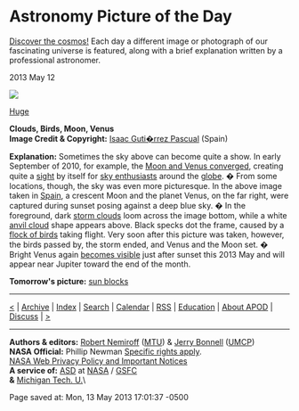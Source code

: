 <div id="wikitext">

Astronomy Picture of the Day
============================

[Discover the cosmos!](http://apod.nasa.gov:80/archivepix.html) Each day
a different image or photograph of our fascinating universe is featured,
along with a brief explanation written by a professional astronomer.

2013 May 12

<div class="vspace">

</div>

<div>

![](http://apod.nasa.gov:80/image/1305/venusmoon_pascual_960.jpg)

</div>

[Huge](http://apod.nasa.gov:80/image/1305/venusmoon_pascual_3000.jpg)

**Clouds, Birds, Moon, Venus**\
 **Image Credit & Copyright:** [Isaac Guti�rrez
Pascual](http://www.isaacgp.es/) (Spain)

**Explanation:** Sometimes the sky above can become quite a show. In
early September of 2010, for example, the [Moon and Venus
converged](http://bb.nightskylive.net/asterisk/viewtopic.php?f=29&t=21078),
creating quite a [sight](http://apod.nasa.gov:80/ap100516.html) by
itself for [sky enthusiasts](http://apod.nasa.gov:80/ap050913.html)
around the [globe](http://www.youtube.com/watch?v=X5DqY_q86xQ). � From
some locations, though, the sky was even more picturesque. In the above
image taken in [Spain](http://en.wikipedia.org/wiki/Spain), a crescent
Moon and the planet Venus, on the far right, were captured during sunset
posing against a deep blue sky. � In the foreground, dark [storm
clouds](http://apod.nasa.gov:80/ap080122.html) loom across the image
bottom, while a white [anvil
cloud](http://apod.nasa.gov:80/ap040218.html) shape appears above. Black
specks dot the frame, caused by a [flock of
birds](http://www.youtube.com/watch?v=81wFZavdhPU) taking flight. Very
soon after this picture was taken, however, the birds passed by, the
storm ended, and Venus and the Moon set. � Bright Venus again [becomes
visible](http://www.astronomy.com/News-Observing/Sky%20this%20Month/2013/03/Bright%20planets%20meet%20at%20dusk.aspx)
just after sunset this 2013 May and will appear near Jupiter toward the
end of the month.

**Tomorrow's picture:** [sun
blocks](http://apod.nasa.gov:80/ap130513.html)

<div class="vspace">

</div>

------------------------------------------------------------------------

[\<](http://apod.nasa.gov:80/ap130511.html) |
[Archive](http://apod.nasa.gov:80/archivepix.html) |
[Index](http://apod.nasa.gov:80/lib/aptree.html) |
[Search](http://antwrp.gsfc.nasa.gov/cgi-bin/apod/apod_search) |
[Calendar](http://apod.nasa.gov:80/calendar/allyears.html) |
[RSS](http://apod.nasa.gov:80/apod.rss) |
[Education](http://apod.nasa.gov:80/lib/edlinks.html) | [About
APOD](http://apod.nasa.gov:80/lib/about_apod.html) |
[Discuss](http://asterisk.apod.com/discuss_apod.php?date=130512) |
[\>](http://apod.nasa.gov:80/ap130513.html)

------------------------------------------------------------------------

**Authors & editors:** [Robert
Nemiroff](http://www.phy.mtu.edu/faculty/Nemiroff.html)
([MTU](http://www.phy.mtu.edu/)) & [Jerry
Bonnell](http://antwrp.gsfc.nasa.gov/htmltest/jbonnell/www/bonnell.html)
([UMCP](http://www.astro.umd.edu/))\
**NASA Official:** Phillip Newman [Specific rights
apply](http://apod.nasa.gov:80/lib/about_apod.html#srapply).\
[NASA Web Privacy Policy and Important
Notices](http://www.nasa.gov/about/highlights/HP_Privacy.html)\
**A service of:** [ASD](http://astrophysics.gsfc.nasa.gov/) at
[NASA](http://www.nasa.gov/) /
[GSFC](http://www.nasa.gov/centers/goddard/)\
**&** [Michigan Tech. U.](http://www.mtu.edu/)\

<div class="vspace">

</div>

<div style="display: none;">

Summary: A different astronomy and space science related image is
featured each day, along with a brief explanation. Tags: birds, moon,
venus Source: <http://apod.nasa.gov/apod/ap130512.html> Parent:
(Science.)<span
class="wikiword">[AstronomyGallery](http://wiki.tamouse.org?n=Science.AstronomyGallery?action=print)</span>
includeme:[Science.AstronomyGallery](http://wiki.tamouse.org?n=Science.AstronomyGallery?action=print)
Categories:[Articles](http://wiki.tamouse.org?n=Category.Articles),
[Images](http://wiki.tamouse.org?n=Category.Images),
[Science](http://wiki.tamouse.org?n=Category.Science)

</div>

Page saved at: Mon, 13 May 2013 17:01:37 -0500

<div class="vspace">

</div>

</div>
